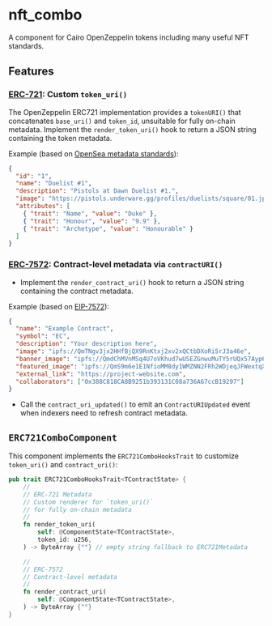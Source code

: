 # nft_combo

A component for Cairo OpenZeppelin tokens including many useful NFT standards.


## Features

### [ERC-721](https://eips.ethereum.org/EIPS/eip-721): Custom `token_uri()`

The OpenZeppelin ERC721 implementation provides a `tokenURI()` that concatenates `base_uri()` and `token_id`, unsuitable for fully on-chain metadata.
Implement the `render_token_uri()` hook to return a JSON string containing the token metadata.

Example (based on [OpenSea metadata standards](https://docs.opensea.io/docs/metadata-standards)):

```json
{
  "id": "1",
  "name": "Duelist #1",
  "description": "Pistols at Dawn Duelist #1.",
  "image": "https://pistols.underware.gg/profiles/duelists/square/01.jpg",
  "attributes": [
    { "trait": "Name", "value": "Duke" },
    { "trait": "Honour", "value": "9.9" },
    { "trait": "Archetype", "value": "Honourable" }
  ]
}
```

### [ERC-7572](https://eips.ethereum.org/EIPS/eip-7572): Contract-level metadata via `contractURI()`

* Implement the `render_contract_uri()` hook to return a JSON string containing the contract metadata.

Example (based on [EIP-7572](https://eips.ethereum.org/EIPS/eip-7572#schema-for-contracturi)):

```json
{
  "name": "Example Contract",
  "symbol": "EC",
  "description": "Your description here",
  "image": "ipfs://QmTNgv3jx2HHfBjQX9RnKtxj2xv2xQCtbDXoRi5rJ3a46e",
  "banner_image": "ipfs://QmdChMVnMSq4U7oVKhud7wUSEZGnwuMuTY5rUQx57Ayp6H",
  "featured_image": "ipfs://QmS9m6e1E1NfioMM8dy1WMZNN2FRh2WDjeqJFWextqXCT8",
  "external_link": "https://project-website.com",
  "collaborators": ["0x388C818CA8B9251b393131C08a736A67ccB19297"]
}
```

* Call the `contract_uri_updated()` to emit an `ContractURIUpdated` event when indexers need to refresh contract metadata.


## `ERC721ComboComponent`

This component implements the `ERC721ComboHooksTrait` to customize `token_uri()` and `contract_uri()`:

```rust
pub trait ERC721ComboHooksTrait<TContractState> {
    //
    // ERC-721 Metadata
    // Custom renderer for `token_uri()`
    // for fully on-chain metadata
    //
    fn render_token_uri(
        self: @ComponentState<TContractState>,
        token_id: u256,
    ) -> ByteArray {""} // empty string fallback to ERC721Metadata

    //
    // ERC-7572
    // Contract-level metadata
    //
    fn render_contract_uri(
        self: @ComponentState<TContractState>,
    ) -> ByteArray {""}
}
```
